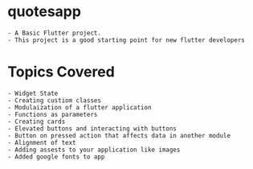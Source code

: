 # quotesapp

    - A Basic Flutter project.
    - This project is a good starting point for new flutter developers

# Topics Covered

    - Widget State
    - Creating custiom classes
    - Modulaization of a flutter application
    - Functions as parameters
    - Creating cards
    - Elevated buttons and interacting with buttons
    - Button on pressed action that affects data in another module
    - Alignment of text
    - Adding assests to your application like images
    - Added google fonts to app


